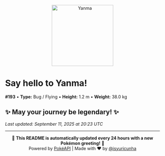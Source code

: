 <p align="center">
    <img src="https://raw.githubusercontent.com/PokeAPI/sprites/master/sprites/pokemon/193.png" width="200" height="200" alt="Yanma">
</p>

# Say hello to **Yanma**!

**#193** • **Type:** Bug / Flying • **Height:** 1.2 m • **Weight:** 38.0 kg

## ✨ May your journey be legendary! ✨

*Last updated: September 11, 2025 at 20:23 UTC*

---

<p align="center">
🌟 <strong>This README is automatically updated every 24 hours with a new Pokémon greeting!</strong> 🌟<br>
Powered by <a href="https://pokeapi.co/">PokéAPI</a> | Made with ❤️ by <a href="https://github.com/isyuricunha">@isyuricunha</a>
</p>

